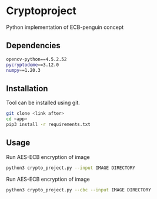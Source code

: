 # Cryptoproject

Python implementation of ECB-penguin concept
## Dependencies 

```bash
opencv-python==4.5.2.52
pycryptodome==3.12.0
numpy==1.20.3
```

## Installation

Tool can be installed using git.

```bash
git clone <link after>
cd <app>
pip3 install -r requirements.txt
```

## Usage
Run AES-ECB encryption of image
```bash
python3 crypto_project.py --input IMAGE DIRECTORY
```
Run AES-ECB encryption of image
```bash
python3 crypto_project.py --cbc --input IMAGE DIRECTORY
```
